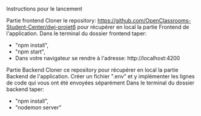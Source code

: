 Instructions pour le lancement

Partie frontend
Cloner le repository: https://github.com/OpenClassrooms-Student-Center/dwj-projet6
pour récupérer en local la partie Frontend de l'application.
Dans le terminal du dossier frontend taper:
- "npm install",
- "npm start",
- Dans votre navigateur se rendre à l'adresse: http://localhost:4200

Partie Backend
Cloner ce repository pour récupérer en local la partie Backend de l'application.
Créer un fichier ".env" et y implémenter les lignes de code qui vous ont été envoyées séparément
Dans le terminal du dossier backend taper:    
- "npm install",
- "nodemon server"
